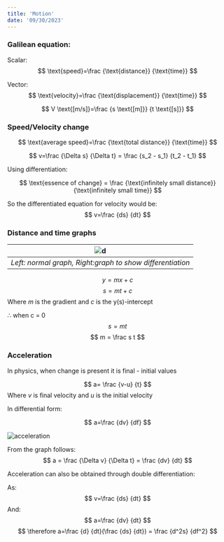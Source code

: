 ```yaml
---
title: 'Motion'
date: '09/30/2023'
---
```


### Galilean equation:

Scalar: 
$$
\text{speed}=\frac {\text{distance}} {\text{time}}
$$

Vector: 
$$
\text{velocity}=\frac {\text{displacement}} {\text{time}}
$$

$$
V \text{[m/s]}=\frac {s \text{[m]}} {t \text{[s]}}
$$

### Speed/Velocity change

$$
\text{average speed}=\frac {\text{total distance}} {\text{time}}
$$

$$
v=\frac {\Delta s} {\Delta t} = \frac {s_2 - s_1} {t_2 - t_1}
$$

Using differentiation:

$$
\text{essence of change} = \frac {\text{infinitely small distance}} {\text{infinitely small time}}
$$

So the differentiated equation for velocity would be:
$$
v=\frac {ds} {dt}
$$

### Distance and time graphs

| ![d](/img/phys/11.jpg) |
| ---|
| *Left: normal graph, Right:graph to show differentiation* |


$$
y = mx+c
$$
$$
s = mt+c
$$
Where $m$ is the gradient and $c$ is the y(s)-intercept

$\therefore$ when c = 0
$$
s=mt
$$
$$
m = \frac s t
$$

### Acceleration

In physics, when change is present it is final - initial values

$$
a= \frac {v-u} {t}
$$
Where $v$ is final velocity and $u$ is the initial velocity

In differential form:

$$
a=\frac {dv} {df}
$$

![acceleration](/img/phys/12.jpg)

From the graph follows:
$$
 a = \frac {\Delta v} {\Delta t} = \frac {dv} {dt}
$$

Acceleration can also be obtained through double differentiation:

As:
$$
v=\frac {ds} {dt}
$$
And: 
$$
a=\frac {dv} {dt}
$$
$$
\therefore a=\frac {d} {dt}(\frac {ds} {dt}) = \frac {d^2s} {df^2}
$$
